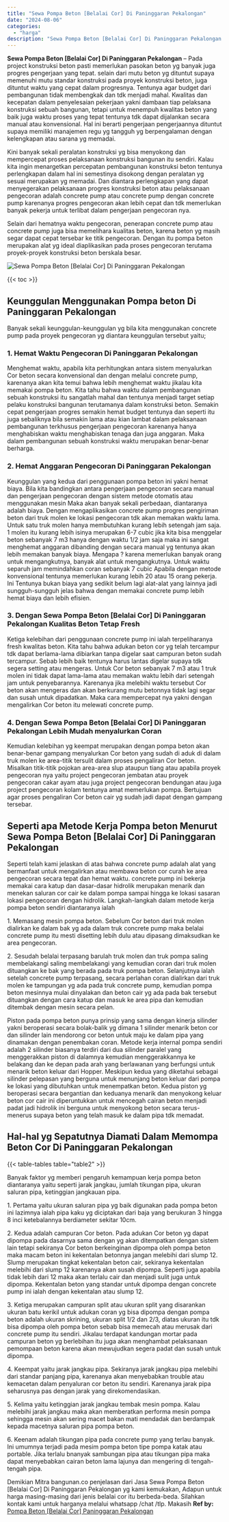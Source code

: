 ```yaml
---
title: "Sewa Pompa Beton [Belalai Cor] Di Paninggaran Pekalongan"
date: "2024-08-06"
categories: 
  - "harga"
description: "Sewa Pompa Beton [Belalai Cor] Di Paninggaran Pekalongan. Demikian Mitra bangunan.co penjelasan dari Jasa Sewa Pompa Beton [Belalai Cor] Di Paninggaran Pek..."
---
```


**Sewa Pompa Beton \[Belalai Cor\] Di Paninggaran Pekalongan** – Pada project konstruksi beton pasti memerlukan pasokan beton yg banyak juga progres pengerjaan yang tepat. selain dari mutu beton yg dituntut supaya memenuhi mutu standar konstruksi pada proyek konstruksi beton, juga dituntut waktu yang cepat dalam progresnya. Tentunya agar budget dari pembangunan tidak membengkak dan tdk menjadi mahal. Kwalitas dan kecepatan dalam penyelesaian pekerjaan yakni dambaan tiap pelaksana konstruksi sebuah bangunan, tetapi untuk menempuh kwalitas beton yang baik juga waktu proses yang tepat tentunya tdk dapat dijalankan secara manual atau konvensional. Hal ini berarti pengerjaan pengerjaannya dituntut supaya memiliki manajemen regu yg tangguh yg berpengalaman dengan kelengkapan atau sarana yg memadai.

Kini banyak sekali peralatan konstruksi yg bisa menyokong dan mempercepat proses pelaksanaan konstruksi bangunan itu sendiri. Kalau kita ingin menargetkan percepatan pembangunan konstruksi beton tentunya perlengkapan dalam hal ini semestinya disokong dengan peralatan yg sesuai merupakan yg memadai. Dan diantara perlengkapan yang dapat menyegerakan pelaksanaan progres konstruksi beton atau pelaksanaan pengecoran adalah concrete pump atau concrete pump dengan concrete pump karenanya progres pengecoran akan lebih cepat dan tdk memerlukan banyak pekerja untuk terlibat dalam pengerjaan pengecoran nya.

Selain dari hematnya waktu pengecoran, penerapan concrete pump atau concrete pump juga bisa memelihara kualitas beton, karena beton yg masih segar dapat cepat tersebar ke titik pengecoran. Dengan itu pompa beton merupakan alat yg ideal diaplikasikan pada proses pengecoran terutama proyek-proyek konstruksi beton berskala besar.

![Sewa Pompa Beton [Belalai Cor] Di Paninggaran Pekalongan](/images/sewa-concrete-pump-17.png)

{{< toc >}}

## Keunggulan Menggunakan Pompa beton Di Paninggaran Pekalongan

Banyak sekali keunggulan-keunggulan yg bila kita menggunakan concrete pump pada proyek pengecoran yg diantara keunggulan tersebut yaitu;

### 1\. Hemat Waktu Pengecoran Di Paninggaran Pekalongan

Menghemat waktu, apabila kita perhitungkan antara sistem menyalurkan Cor beton secara konvensional dan dengan melalui concrete pump, karenanya akan kita temui bahwa lebih menghemat waktu jikalau kita memakai pompa beton. Kita tahu bahwa waktu dalam pembangunan sebuah konstruksi itu sangatlah mahal dan tentunya menjadi target setiap pelaku konstruksi bangunan terutamanya dalam konstruksi beton. Semakin cepat pengerjaan progres semakin hemat budget tentunya dan seperti itu juga sebaliknya bila semakin lama atau kian lambat dalam pelaksanaan pembangunan terkhusus pengerjaan pengecoran karenanya hanya menghabiskan waktu menghabiskan tenaga dan juga anggaran. Maka dalam pembangunan sebuah konstruksi waktu merupakan benar-benar berharga.

### 2\. Hemat Anggaran Pengecoran Di Paninggaran Pekalongan

Keunggulan yang kedua dari penggunaan pompa beton ini yakni hemat biaya. Bila kita bandingkan antara pengerjaan pengecoran secara manual dan pengerjaan pengecoran dengan sistem metode otomatis atau menggunakan mesin Maka akan banyak sekali perbedaan, diantaranya adalah biaya. Dengan mengaplikasikan concrete pump progres pengiriman beton dari truk molen ke lokasi pengecoran tdk akan memakan waktu lama. Untuk satu truk molen hanya membutuhkan kurang lebih setengah jam saja. 1 molen itu kurang lebih isinya merupakan 6-7 cubic jika kita bisa menggelar beton sebanyak 7 m3 hanya dengan waktu 1/2 jam saja maka ini sangat menghemat anggaran dibanding dengan secara manual yg tentunya akan lebih memakan banyak biaya. Mengapa ? karena memerlukan banyak orang untuk mengangkutnya, banyak alat untuk mengangkutnya. Untuk waktu separuh jam memindahkan coran sebanyak 7 cubic Apabila dengan metode konvensional tentunya memerlukan kurang lebih 20 atau 15 orang pekerja. Ini Tentunya bukan biaya yang sedikit belum lagi alat-alat yang lainnya jadi sungguh-sungguh jelas bahwa dengan memakai concrete pump lebih hemat biaya dan lebih efisien.

### 3\. Dengan Sewa Pompa Beton \[Belalai Cor\] Di Paninggaran Pekalongan Kualitas Beton Tetap Fresh

Ketiga kelebihan dari penggunaan concrete pump ini ialah terpeliharanya fresh kwalitas beton. Kita tahu bahwa adukan beton cor yg telah tercampur tdk dapat berlama-lama dibiarkan tanpa digelar saat campuran beton sudah tercampur. Sebab lebih baik tentunya harus lantas digelar supaya tdk segera setting atau mengeras. Untuk Cor beton sebanyak 7 m3 atau 1 truk molen ini tidak dapat lama-lama atau memakan waktu lebih dari setengah jam untuk penyebarannya. Karenanya jika melebihi waktu tersebut Cor beton akan mengeras dan akan berkurang mutu betonnya tidak lagi segar dan susah untuk dipadatkan. Maka cara mempercepat nya yakni dengan mengalirkan Cor beton itu melewati concrete pump.

### 4\. Dengan Sewa Pompa Beton \[Belalai Cor\] Di Paninggaran Pekalongan Lebih Mudah menyalurkan Coran

Kemudian kelebihan yg keempat merupakan dengan pompa beton akan benar-benar gampang menyalurkan Cor beton yang sudah di aduk di dalam truk molen ke area-titik tersulit dalam proses pengaliran Cor beton. Misalkan titik-titik pojokan area-area slup ataupun tiang atau apabila proyek pengecoran nya yaitu project pengecoran jembatan atau proyek pengecoran cakar ayam atau juga project pengecoran bendungan atau juga project pengecoran kolam tentunya amat memerlukan pompa. Bertujuan agar proses pengaliran Cor beton cair yg sudah jadi dapat dengan gampang tersebar.

## Seperti apa Metode Kerja Pompa beton Menurut Sewa Pompa Beton \[Belalai Cor\] Di Paninggaran Pekalongan

Seperti telah kami jelaskan di atas bahwa concrete pump adalah alat yang bermanfaat untuk mengalirkan atau membawa beton cor curah ke area pengecoran secara tepat dan hemat waktu. concrete pump ini bekerja memakai cara katup dan dasar-dasar hidrolik merupakan menarik dan menekan saluran cor cair ke dalam pompa sampai hingga ke lokasi sasaran lokasi pengecoran dengan hidrolik. Langkah-langkah dalam metode kerja pompa beton sendiri diantaranya ialah

1\. Memasang mesin pompa beton. Sebelum Cor beton dari truk molen dialirkan ke dalam bak yg ada dalam truk concrete pump maka belalai concrete pump itu mesti disetting lebih dulu atau dipasang dimaksudkan ke area pengecoran.

2\. Sesudah belalai terpasang barulah truk molen dan truk pompa saling membelakangi saling membelakangi yang kemudian coran dari truk molen dituangkan ke bak yang berada pada truk pompa beton. Selanjutnya ialah setelah concrete pump terpasang, secara perlahan coran dialirkan dari truk molen ke tampungan yg ada pada truk concrete pump, kemudian pompa beton mesinnya mulai dinyalakan dan beton cair yg ada pada bak tersebut dituangkan dengan cara katup dan masuk ke area pipa dan kemudian ditembak dengan mesin secara pelan.

Piston pada pompa beton punya prinsip yang sama dengan kinerja silinder yakni beroperasi secara bolak-balik yg dimana 1 silinder menarik beton cor dan silinder lain mendorong cor beton untuk maju ke dalam pipa yang dinamakan dengan penembakan coran. Metode kerja internal pompa sendiri adalah 2 silinder biasanya terdiri dari dua silinder paralel yang menggerakkan piston di dalamnya kemudian menggerakkannya ke belakang dan ke depan pada arah yang berlawanan yang berfungsi untuk menarik beton keluar dari Hopper. Meskipun kedua yang diketahui sebagai silinder pelepasan yang berguna untuk menunjang beton keluar dari pompa ke lokasi yang dibutuhkan untuk menempatkan beton. Kedua piston yg beroperasi secara bergantian dan keduanya menarik dan menyokong keluar beton cor cair ini diperuntukkan untuk mencegah cairan beton menjadi padat jadi hidrolik ini berguna untuk menyokong beton secara terus-menerus supaya beton yang telah masuk ke dalam pipa tdk memadat.

## Hal-hal yg Sepatutnya Diamati Dalam Memompa Beton Cor Di Paninggaran Pekalongan

{{< table-tables table="table2" >}}

Banyak faktor yg memberi pengaruh kemampuan kerja pompa beton diantaranya yaitu seperti jarak jangkau, jumlah tikungan pipa, ukuran saluran pipa, ketinggian jangkauan pipa.

1\. Pertama yaitu ukuran saluran pipa yg baik digunakan pada pompa beton ini lazimnya ialah pipa kaku yg diciptakan dari baja yang berukuran 3 hingga 8 inci ketebalannya berdiameter sekitar 10cm.

2\. Kedua adalah campuran Cor beton. Pada adukan Cor beton yg dapat dipompa pada dasarnya sama dengan yg akan ditempatkan dengan sistem lain tetapi sekiranya Cor beton berkeinginan dipompa oleh pompa beton maka macam beton ini kekentalan betonnya jangan melebihi dari slump 12. Slump merupakan tingkat kekentalan beton cair, sekiranya kekentalan melebihi dari slump 12 karenanya akan susah dipompa. Seperti juga apabila tidak lebih dari 12 maka akan terlalu cair dan menjadi sulit juga untuk dipompa. Kekentalan beton yang standar untuk dipompa dengan concrete pump ini ialah dengan kekentalan atau slump 12.

3\. Ketiga merupakan campuran split atau ukuran split yang disarankan ukuran batu kerikil untuk adukan coran yg bisa dipompa dengan pompa beton adalah ukuran skrining, ukuran split 1/2 dan 2/3, diatas ukuran itu tdk bisa dipompa oleh pompa beton sebab bisa memecah atau merusak dari concrete pump itu sendiri. Jikalau terdapat kandungan mortar pada campuran beton yg berlebihan itu juga akan menghambat pelaksanaan pemompaan beton karena akan mewujudkan segera padat dan susah untuk dipompa.

4\. Keempat yaitu jarak jangkau pipa. Sekiranya jarak jangkau pipa melebihi dari standar panjang pipa, karenanya akan menyebabkan trouble atau kemacetan dalam penyaluran cor beton itu sendiri. Karenanya jarak pipa seharusnya pas dengan jarak yang direkomendasikan.

5\. Kelima yaitu ketinggian jarak jangkau tembak mesin pompa. Kalau melebihi jarak jangkau maka akan memberatkan performa mesin pompa sehingga mesin akan sering macet bakan mati mendadak dan berdampak kepada macetnya saluran pipa pompa beton.

6\. Keenam adalah tikungan pipa pada concrete pump yang terlau banyak. Ini umumnya terjadi pada mesim pompa beton tipe pompa katak atau portable. Jika terlalu bnanyak sambungan pipa atau tikungan pipa maka dapat menyebabkan cairan beton lama lajunya dan mengering di tengah-tengah pipa.

Demikian Mitra bangunan.co penjelasan dari Jasa Sewa Pompa Beton \[Belalai Cor\] Di Paninggaran Pekalongan yg kami kemukakan, Adapun untuk harga masing-masing dari jenis belalai cor itu berbeda-beda. Silahkan kontak kami untuk harganya melalui whatsapp /chat /tlp. Makasih
**Ref by:** [Pompa Beton [Belalai Cor] Paninggaran Pekalongan](https://id.wikipedia.org/wiki/Pompa)
